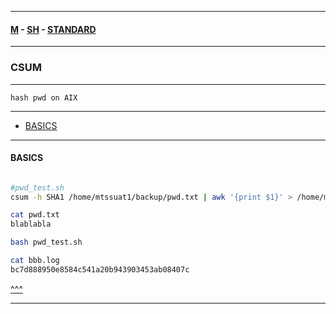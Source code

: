 
---

#### [M](https://github.com/ttltrk/TTT/blob/master/menu.md) - [SH](https://github.com/ttltrk/TTT/blob/master/SH/SH.md) - [STANDARD](https://github.com/ttltrk/TTT/blob/master/SH/STANDARD/STANDARD.md)

---

### CSUM

---

```
hash pwd on AIX
```

---

* [BASICS](#BASICS)

---

#### BASICS

```

```

```sh
#pwd_test.sh
csum -h SHA1 /home/mtssuat1/backup/pwd.txt | awk '{print $1}' > /home/mtssuat1/backup/bbb.log

cat pwd.txt
blablabla

bash pwd_test.sh

cat bbb.log
bc7d888950e8584c541a20b943903453ab08407c
```

[^^^](#CP)

---
